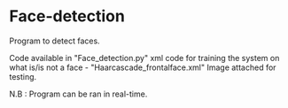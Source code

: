 # Face-detection
Program to detect faces.

Code available in "Face_detection.py"
xml code for training the system on what is/is not a face - "Haarcascade_frontalface.xml"
Image attached for testing.

N.B : Program can be ran in real-time.
